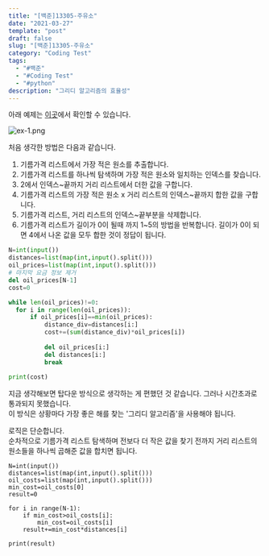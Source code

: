 ```yaml
---
title: "[백준]13305-주유소"
date: "2021-03-27"
template: "post"
draft: false
slug: "[백준]13305-주유소"
category: "Coding Test"
tags:
  - "#백준"
  - "#Coding Test"
  - "#python"
description: "그리디 알고리즘의 효율성"
---
```


아래 예제는 [이곳](https://www.acmicpc.net/problem/13305)에서 확인할 수 있습니다.

![ex-1.png](/media/posts/2021-03-27---[백준]13305-주유소/ex-1.png)

처음 생각한 방법은 다음과 같습니다.

1. 기름가격 리스트에서 가장 적은 원소를 추출합니다.
2. 기름가격 리스트를 하나씩 탐색하며 가장 적은 원소와 일치하는 인덱스를 찾습니다.
3. 2에서 인덱스~끝까지 거리 리스트에서 더한 값을 구합니다.
4. 기름가격 리스트의 가장 적은 원소 x 거리 리스트의 인덱스~끝까지 합한 값을 구합니다.
5. 기름가격 리스트, 거리 리스트의 인덱스~끝부분을 삭제합니다.
6. 기름가격 리스트가 길이가 0이 될때 까지 1~5의 방법을 반복합니다. 길이가 0이 되면 4에서 나온 값을 모두 합한 것이 정답이 됩니다.

```python
N=int(input())
distances=list(map(int,input().split()))
oil_prices=list(map(int,input().split()))
# 마지막 요금 정보 제거
del oil_prices[N-1]
cost=0

while len(oil_prices)!=0:
  for i in range(len(oil_prices)):
      if oil_prices[i]==min(oil_prices):
          distance_div=distances[i:]
          cost+=(sum(distance_div)*oil_prices[i])
          
          del oil_prices[i:]
          del distances[i:]     
          break
           
print(cost)
```

지금 생각해보면 탑다운 방식으로 생각하는 게 편했던 것 같습니다. 그러나 시간초과로 통과되지 못했습니다.  
이 방식은 상황마다 가장 좋은 해를 찾는 '그리디 알고리즘'을 사용해야 됩니다.

로직은 단순합니다.  
순차적으로 기름가격 리스트 탐색하며 전보다 더 작은 값을 찾기 전까지 거리 리스트의 원소들을 하나씩 곱해준 값을 합치면 됩니다.

```JSX
N=int(input())
distances=list(map(int,input().split()))
oil_costs=list(map(int,input().split()))
min_cost=oil_costs[0]
result=0
    
for i in range(N-1):
    if min_cost>oil_costs[i]:
        min_cost=oil_costs[i]
    result+=min_cost*distances[i]

print(result) 
```
